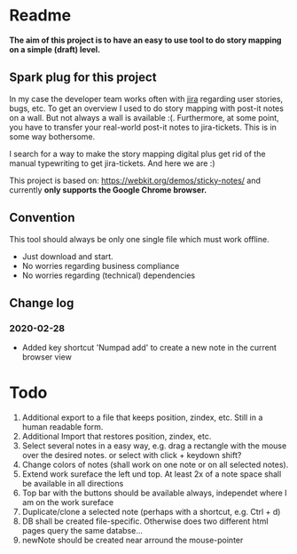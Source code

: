 # Readme

**The aim of this project is to have an easy to use tool to do story mapping on a simple (draft) level.**

## Spark plug for this project
In my case the developer team works often with [jira](https://www.atlassian.com/software/jira) regarding user
stories, bugs, etc. To get an overview I used to do story mapping with post-it notes on a wall. But not always a
wall is available :(. Furthermore, at some point, you have to transfer your real-world post-it notes to jira-tickets. This is in some way bothersome. 

I search for a way to make the story mapping digital plus get rid of the manual typewriting to get jira-tickets. And
  here we are :) 

This project is based on: https://webkit.org/demos/sticky-notes/ and currently **only supports the Google Chrome browser.**

## Convention 
This tool should always be only one single file which must work offline.  
- Just download and start.
- No worries regarding business compliance
- No worries regarding (technical) dependencies

## Change log
### 2020-02-28
- Added key shortcut 'Numpad add' to create a new note in the current browser view

# Todo
1. Additional export to a file that keeps position, zindex, etc. Still in a human readable form.
1. Additional Import that restores position, zindex, etc.
1. Select several notes in a easy way, e.g. drag a rectangle with the mouse over the desired notes. or select with click + keydown shift?
1. Change colors of notes (shall work on one note or on all selected notes). 
1. Extend work sureface the left und top. At least 2x of a note space shall be available in all directions
1. Top bar with the buttons should be available always, independet where I am on the work sureface
1. Duplicate/clone a selected note (perhaps with a shortcut, e.g. Ctrl + d)
1. DB shall be created file-specific. Otherwise does two different html pages query the same databse... 
1. newNote should be created near arround the mouse-pointer
